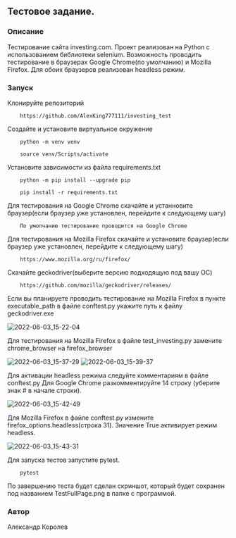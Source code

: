 ## Тестовое задание.
### Описание
Тестирование сайта investing.com. Проект реализован на Python с использованием библиотеки selenium.
Возможность проводить тестирование в браузерах Google Chrome(по умолчанию) и  Mozilla Firefox.
Для обоих браузеров реализован headless режим.

### Запуск
Клонируйте репозиторий
```
    https://github.com/AlexKing777111/investing_test
```
Создайте и установите виртуальное окружение
```
    python -m venv venv
```
```
    source venv/Scripts/activate
```
Установите зависимости из файла requirements.txt
```
    python -m pip install --upgrade pip
```
```
    pip install -r requirements.txt
```
Для тестирования на Google Chrome скачайте и устанновите браузер(если браузер уже установлен, перейдите к следующему шагу)
```
    По умолчанию тестирование проводится на Google Chrome
```

Для тестирования на Mozilla Firefox скачайте и установите браузер(если браузер уже установлен, перейдите к следующему шагу)
```
    https://www.mozilla.org/ru/firefox/
```
Скачайте geckodriver(выберите версию подходящую под вашу ОС)
```
    https://github.com/mozilla/geckodriver/releases/
```
Если вы планируете проводить тестирование на Mozilla Firefox в пункте executable_path в файле conftest.py укажите путь к файлу geckodriver.exe

![2022-06-03_15-22-04](https://user-images.githubusercontent.com/94525867/171836702-0ccfa3c5-c195-4335-830c-523d35c82c73.png)

Для тестирования на Mozilla Firefox в файле test_investing.py замените chrome_browser на firefox_browser

![2022-06-03_15-37-29](https://user-images.githubusercontent.com/94525867/171838741-6140d273-8d46-410f-b711-99b69cc60aa5.png)
![2022-06-03_15-39-37](https://user-images.githubusercontent.com/94525867/171841025-d710613f-7ba9-4cb7-a493-14c172deb808.png)


Для активации headless режима следуйте комментариям в файле conftest.py
Для Google Chrome разкомментируйте 14 строку (уберите знак # в начале строки).

![2022-06-03_15-42-49](https://user-images.githubusercontent.com/94525867/171839905-5fc5a783-7f74-4525-bb7b-f75af9a3bcb0.png)

Для Mozilla Firefox в файле conftest.py измените firefox_options.headless(строка 31). Значение True активирует режим headless.

![2022-06-03_15-43-31](https://user-images.githubusercontent.com/94525867/171840203-71a6af90-da2f-476e-9fe4-e142caf837c6.png)

Для запуска тестов запустите pytest.
```
    pytest
```
По завершению теста будет сделан скриншот, который будет сохранен под названием TestFullPage.png в папке с программой.

### Автор
Александр Королев

